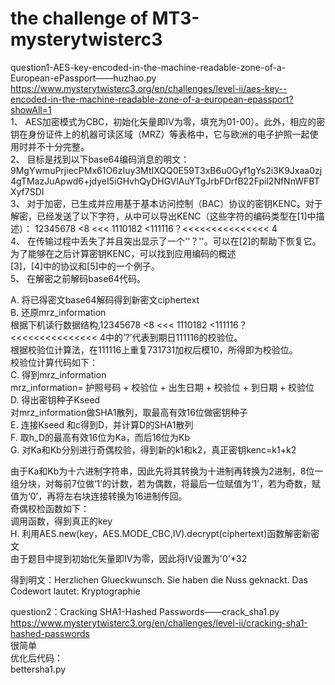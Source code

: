 # the challenge of MT3-mysterytwisterc3
question1-AES-key-encoded-in-the-machine-readable-zone-of-a-European-ePassport——huzhao.py <br>
https://www.mysterytwisterc3.org/en/challenges/level-ii/aes-key--encoded-in-the-machine-readable-zone-of-a-european-epassport?showAll=1 <br>
1、	AES加密模式为CBC，初始化矢量即IV为零，填充为01-00）。此外，相应的密钥在身份证件上的机器可读区域（MRZ）等表格中，它与欧洲的电子护照一起使用时并不十分完整。<br>
2、	目标是找到以下base64编码消息的明文：<br>
9MgYwmuPrjiecPMx61O6zIuy3MtIXQQ0E59T3xB6u0Gyf1gYs2i3K9Jxaa0zj4gTMazJuApwd6+jdyeI5iGHvhQyDHGVlAuYTgJrbFDrfB22Fpil2NfNnWFBTXyf7SDI<br>
3、	对于加密，已生成并应用基于基本访问控制（BAC）协议的密钥KENC。对于解密，已经发送了以下字符，从中可以导出KENC（这些字符的编码类型在[1]中描述）：
12345678 <8 <<< 1110182 <111116？<<<<<<<<<<<<<<< 4<br>
4、	在传输过程中丢失了并且突出显示了一个''？''。可以在[2]的帮助下恢复它。<br>
为了能够在之后计算密钥KENC，可以找到应用编码的概述<br>
[3]，[4]中的协议和[5]中的一个例子。<br>
5、	在解密之前解码base64代码。<br>

A.	将已得密文base64解码得到新密文ciphertext<br>
B.	还原mrz_information<br>
根据下机读行数据结构,12345678 <8 <<< 1110182 <111116？<<<<<<<<<<<<<<< 4中的’?’代表到期日111116的校验位。<br>
根据校验位计算法，在111116上重复731731加权后模10，所得即为校验位。<br>
校验位计算代码如下：<br>
C.	得到mrz_information<br>
mrz_information= 护照号码 + 校验位 + 出生日期 + 校验位 + 到日期 + 校验位 <br>
D.	得出密钥种子Kseed<br>
对mrz_information做SHA1散列，取最高有效16位做密钥种子<br>
E.	连接Kseed 和c得到D，并计算D的SHA1散列<br>
F.	取h_D的最高有效16位为Ka，而后16位为Kb<br>
G.	对Ka和Kb分别进行奇偶校验，得到新的k1和k2，真正密钥kenc=k1+k2<br>
 
由于Ka和Kb为十六进制字符串，因此先将其转换为十进制再转换为2进制，8位一组分块，对每前7位做‘1’的计数，若为偶数，将最后一位赋值为‘1’，若为奇数，赋值为‘0’，再将左右块连接转换为16进制传回。<br>
奇偶校检函数如下：<br>
调用函数，得到真正的key<br>
H.	利用AES.new(key，AES.MODE_CBC,IV).decrypt(ciphertext)函数解密新密文<br>
由于题目中提到初始化矢量即IV为零，因此将IV设置为'0'*32<br>
 
得到明文：Herzlichen Glueckwunsch. Sie haben die Nuss geknackt. Das Codewort lautet: Kryptographie<br>

question2：Cracking SHA1-Hashed Passwords——crack_sha1.py<br>
https://www.mysterytwisterc3.org/en/challenges/level-ii/cracking-sha1-hashed-passwords<br>
很简单<br>
优化后代码：<br>
bettersha1.py<br>
